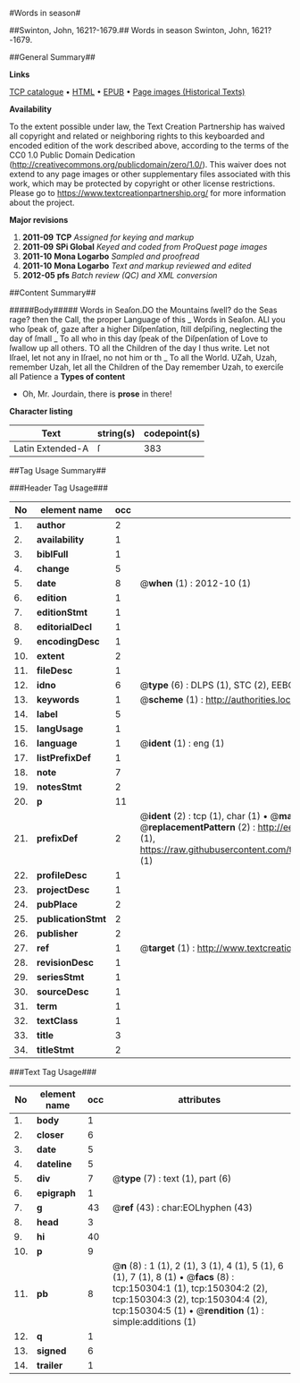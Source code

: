 #Words in season#

##Swinton, John, 1621?-1679.##
Words in season
Swinton, John, 1621?-1679.

##General Summary##

**Links**

[TCP catalogue](http://www.ota.ox.ac.uk/tcp/)  • 
[HTML](http://tei.it.ox.ac.uk/tcp/Texts-HTML/free/A94/A94163.html)  • 
[EPUB](http://tei.it.ox.ac.uk/tcp/Texts-EPUB/free/A94/A94163.epub) • 
[Page images (Historical Texts)](https://historicaltexts.jisc.ac.uk/eebo-36282456e)

**Availability**

To the extent possible under law, the Text Creation Partnership has waived all copyright and related or neighboring rights to this keyboarded and encoded edition of the work described above, according to the terms of the CC0 1.0 Public Domain Dedication (http://creativecommons.org/publicdomain/zero/1.0/). This waiver does not extend to any page images or other supplementary files associated with this work, which may be protected by copyright or other license restrictions. Please go to https://www.textcreationpartnership.org/ for more information about the project.

**Major revisions**

1. __2011-09__ __TCP__ *Assigned for keying and markup*
1. __2011-09__ __SPi Global__ *Keyed and coded from ProQuest page images*
1. __2011-10__ __Mona Logarbo__ *Sampled and proofread*
1. __2011-10__ __Mona Logarbo__ *Text and markup reviewed and edited*
1. __2012-05__ __pfs__ *Batch review (QC) and XML conversion*

##Content Summary##

#####Body#####
Words in Seaſon.DO the Mountains ſwell? do the Seas rage? then the Call, the proper Language of this
    _ Words in Seaſon.
ALl you who ſpeak of, gaze after a higher Diſpenſation, ſtill deſpiſing, neglecting the day of ſmall
    _ To all who in this day ſpeak of the Diſpenſation of Love to ſwallow up all others.
TO all the Children of the day I thus write. Let not Iſrael, let not any in Iſrael, no not him or th
    _ To all the World.
UZah, Uzah, remember Uzah, let all the Children of the Day remember Uzah, to exerciſe all Patience a
**Types of content**

  * Oh, Mr. Jourdain, there is **prose** in there!

**Character listing**


|Text|string(s)|codepoint(s)|
|---|---|---|
|Latin Extended-A|ſ|383|

##Tag Usage Summary##

###Header Tag Usage###

|No|element name|occ|attributes|
|---|---|---|---|
|1.|__author__|2||
|2.|__availability__|1||
|3.|__biblFull__|1||
|4.|__change__|5||
|5.|__date__|8| @__when__ (1) : 2012-10 (1)|
|6.|__edition__|1||
|7.|__editionStmt__|1||
|8.|__editorialDecl__|1||
|9.|__encodingDesc__|1||
|10.|__extent__|2||
|11.|__fileDesc__|1||
|12.|__idno__|6| @__type__ (6) : DLPS (1), STC (2), EEBO-CITATION (1), OCLC (1), VID (1)|
|13.|__keywords__|1| @__scheme__ (1) : http://authorities.loc.gov/ (1)|
|14.|__label__|5||
|15.|__langUsage__|1||
|16.|__language__|1| @__ident__ (1) : eng (1)|
|17.|__listPrefixDef__|1||
|18.|__note__|7||
|19.|__notesStmt__|2||
|20.|__p__|11||
|21.|__prefixDef__|2| @__ident__ (2) : tcp (1), char (1)  •  @__matchPattern__ (2) : ([0-9\-]+):([0-9IVX]+) (1), (.+) (1)  •  @__replacementPattern__ (2) : http://eebo.chadwyck.com/downloadtiff?vid=$1&page=$2 (1), https://raw.githubusercontent.com/textcreationpartnership/Texts/master/tcpchars.xml#$1 (1)|
|22.|__profileDesc__|1||
|23.|__projectDesc__|1||
|24.|__pubPlace__|2||
|25.|__publicationStmt__|2||
|26.|__publisher__|2||
|27.|__ref__|1| @__target__ (1) : http://www.textcreationpartnership.org/docs/. (1)|
|28.|__revisionDesc__|1||
|29.|__seriesStmt__|1||
|30.|__sourceDesc__|1||
|31.|__term__|1||
|32.|__textClass__|1||
|33.|__title__|3||
|34.|__titleStmt__|2||


###Text Tag Usage###

|No|element name|occ|attributes|
|---|---|---|---|
|1.|__body__|1||
|2.|__closer__|6||
|3.|__date__|5||
|4.|__dateline__|5||
|5.|__div__|7| @__type__ (7) : text (1), part (6)|
|6.|__epigraph__|1||
|7.|__g__|43| @__ref__ (43) : char:EOLhyphen (43)|
|8.|__head__|3||
|9.|__hi__|40||
|10.|__p__|9||
|11.|__pb__|8| @__n__ (8) : 1 (1), 2 (1), 3 (1), 4 (1), 5 (1), 6 (1), 7 (1), 8 (1)  •  @__facs__ (8) : tcp:150304:1 (1), tcp:150304:2 (2), tcp:150304:3 (2), tcp:150304:4 (2), tcp:150304:5 (1)  •  @__rendition__ (1) : simple:additions (1)|
|12.|__q__|1||
|13.|__signed__|6||
|14.|__trailer__|1||
